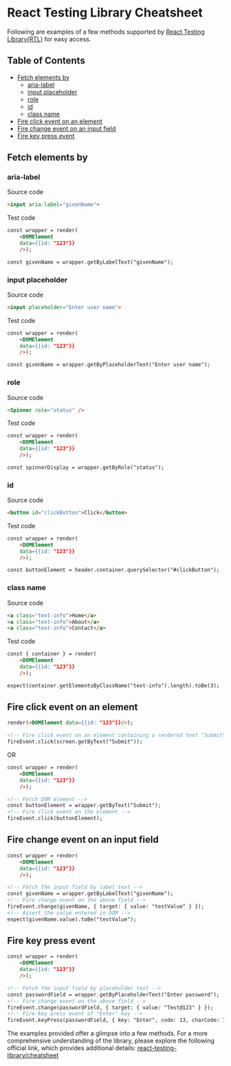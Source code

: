 # React Testing Library Cheatsheet

Following are examples of a few methods supported by [React Testing Library(RTL)](https://testing-library.com/docs/react-testing-library/intro/) for easy access.

## Table of Contents

- [Fetch elements by](#fetch-elements-by)
   - [aria-label](#aria-label)
   - [input placeholder](#input-placeholder)
   - [role](#role)
   - [id](#id)
   - [class name](#class-name)
- [Fire click event on an element](#fire-click-event-on-an-element)
- [Fire change event on an input field](#fire-change-event-on-an-input-field)
- [Fire key press event](#fire-key-press-event)

## Fetch elements by

### aria-label

Source code

```html
<input aria-label="givenName">
```

Test code

```html
const wrapper = render(
    <DOMElement
    data={{id: "123"}}
    />);

const givenName = wrapper.getByLabelText("givenName");
```

### input placeholder

Source code

```html
<input placeholder="Enter user name">
```

Test code

```html
const wrapper = render(
    <DOMElement
    data={{id: "123"}}
    />);

const givenName = wrapper.getByPlaceholderText("Enter user name");
```

### role

Source code

```html
<Spinner role="status" />
```

Test code

```html
const wrapper = render(
    <DOMElement
    data={{id: "123"}}
    />);

const spinnerDisplay = wrapper.getByRole("status");
```

### id

Source code

```html
<button id="clickButton">Click</button>
```

Test code

```html
const wrapper = render(
    <DOMElement
    data={{id: "123"}}
    />);

const buttonElement = header.container.querySelector("#clickButton");
```

### class name

Source code

```html
<a class="text-info">Home</a>
<a class="text-info">About</a>
<a class="text-info">Contact</a>
```

Test code

```html
const { container } = render(
    <DOMElement
    data={{id: "123"}}
    />);

expect(container.getElementsByClassName("text-info").length).toBe(3);
```

## Fire click event on an element

```html
render(<DOMElement data={{id: "123"}}/>);

<!-- Fire click event on an element containing a rendered text "Submit" -->
fireEvent.click(screen.getByText("Submit"));
```

OR

```html
const wrapper = render(
    <DOMElement
    data={{id: "123"}}
    />);

<!-- Fetch DOM element -->
const buttonElement = wrapper.getByText("Submit");
<!-- Fire click event on the element -->
fireEvent.click(buttonElement);

```

## Fire change event on an input field

```html
const wrapper = render(
    <DOMElement
    data={{id: "123"}}
    />);

<!-- Fetch the input field by label text -->
const givenName = wrapper.getByLabelText("givenName");
<!-- Fire change event on the above field -->
fireEvent.change(givenName, { target: { value: "testValue" } });
<!-- Assert the value entered in DOM -->
expect(givenName.value).toBe("testValue");
```

## Fire key press event

```html
const wrapper = render(
    <DOMElement
    data={{id: "123"}}
    />);

<!-- Fetch the input field by placeholder text -->
const passwordField = wrapper.getByPlaceholderText("Enter password");
<!-- Fire change event on the above field -->
fireEvent.change(passwordField, { target: { value: "Test@123" } });
<!-- Fire key press event of "Enter" key -->
fireEvent.keyPress(passwordField, { key: "Enter", code: 13, charCode: 13 });
```

The examples provided offer a glimpse into a few methods. For a more comprehensive understanding of the library, please explore the following official link, which provides additional details: [react-testing-library/cheatsheet](https://testing-library.com/docs/react-testing-library/cheatsheet/)
